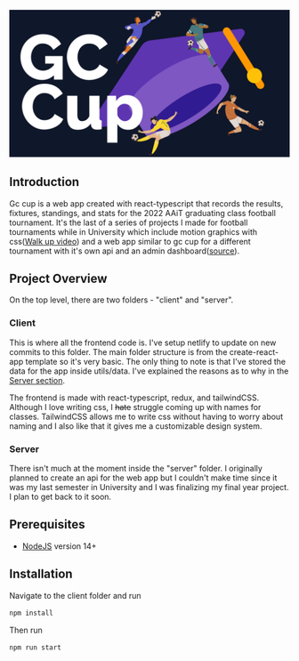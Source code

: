 ![og.png](./client/public/og.png)

## Introduction
Gc cup is a web app created with react-typescript that records the results, fixtures, standings, and stats for the 2022 AAiT graduating class football tournament. It's the last of a series of projects I made for football tournaments while in University which include motion graphics with css([Walk up video](https://github.com/BarokDG/Walk-Up)) and a web app similar to gc cup for a different tournament with it's own api and an admin dashboard([source](https://github.com/DL-Cup/website-upgrade)).

## Project Overview
On the top level, there are two folders - "client" and "server". 

### Client
This is where all the frontend code is. I've setup netlify to update on new commits to this folder. The main folder structure is from the create-react-app template so it's very basic. The only thing to note is that I've stored the data for the app inside utils/data. I've explained the reasons as to why in the [Server section](#server).

The frontend is made with react-typescript, redux, and tailwindCSS. Although I love writing css, I ~~hate~~ struggle coming up with names for classes. TailwindCSS allows me to write css without having to worry about naming and I also like that it gives me a customizable design system.

### Server
There isn't much at the moment inside the "server" folder. I originally planned to create an api for the web app but I couldn't make time since it was my last semester in University and I was finalizing my final year project. I plan to get back to it soon.

## Prerequisites
- [NodeJS](https://nodejs.org) version 14+

## Installation
Navigate to the client folder and run
```bash
npm install
```
Then run
```bash
npm run start
```
